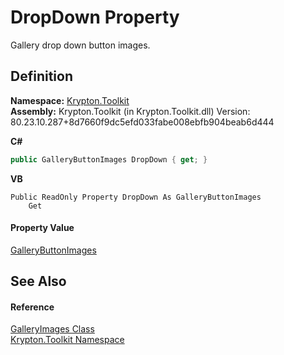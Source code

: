 # DropDown Property


Gallery drop down button images.



## Definition
**Namespace:** <a href="79d2eac2-21f4-54ff-7552-b20c33c30600.md">Krypton.Toolkit</a>  
**Assembly:** Krypton.Toolkit (in Krypton.Toolkit.dll) Version: 80.23.10.287+8d7660f9dc5efd033fabe008ebfb904beab6d444

**C#**
``` C#
public GalleryButtonImages DropDown { get; }
```
**VB**
``` VB
Public ReadOnly Property DropDown As GalleryButtonImages
	Get
```



#### Property Value
<a href="98a671a7-f22e-5911-b561-5a9790b32abf.md">GalleryButtonImages</a>

## See Also


#### Reference
<a href="41575320-2043-7c62-fd59-f4fd222192dd.md">GalleryImages Class</a>  
<a href="79d2eac2-21f4-54ff-7552-b20c33c30600.md">Krypton.Toolkit Namespace</a>  
